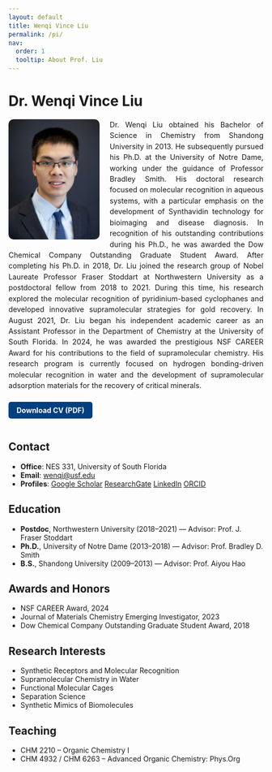 ```yaml
---
layout: default
title: Wenqi Vince Liu
permalink: /pi/
nav:
  order: 1
  tooltip: About Prof. Liu
---
```

# Dr. Wenqi Vince Liu
<div style="overflow: auto; margin-top: 1em; margin-bottom: 1.5em; line-height: 1.5; font-size: 1.02em;">
  <img src="/assets/images/wenqi-liu.jpg" alt="Wenqi Vince Liu" style="float: left; width: 180px; margin-right: 20px; margin-bottom: 10px; border-radius: 10px;">
  <div style="text-align: justify;">
    Dr. Wenqi Liu obtained his Bachelor of Science in Chemistry from Shandong University in 2013. He subsequently pursued his Ph.D. at the University of Notre Dame, working under the guidance of Professor Bradley Smith. His doctoral research focused on molecular recognition in aqueous systems, with a particular emphasis on the development of Synthavidin technology for bioimaging and disease diagnosis. In recognition of his outstanding contributions during his Ph.D., he was awarded the Dow Chemical Company Outstanding Graduate Student Award. After completing his Ph.D. in 2018, Dr. Liu joined the research group of Nobel Laureate Professor Fraser Stoddart at Northwestern University as a postdoctoral fellow from 2018 to 2021. During this time, his research explored the molecular recognition of pyridinium-based cyclophanes and developed innovative supramolecular strategies for gold recovery. In August 2021, Dr. Liu began his independent academic career as an Assistant Professor in the Department of Chemistry at the University of South Florida. In 2024, he was awarded the prestigious NSF CAREER Award for his contributions to the field of supramolecular chemistry. His research program is currently focused on hydrogen bonding-driven molecular recognition in water and the development of supramolecular adsorption materials for the recovery of critical minerals.
  </div>

</div>

<a href="/assets/docs/Liu_CV.pdf" download style="display: inline-block; background-color: #004080; color: white; padding: 8px 16px; border-radius: 5px; text-decoration: none; font-weight: bold; margin-bottom: 1em;">
  Download CV (PDF)
</a>

## Contact
- **Office**: NES 331, University of South Florida  
- **Email**: [wenqi@usf.edu](mailto:wenqi@usf.edu)  
- **Profiles**: [Google Scholar](https://scholar.google.com/citations?user=CRlR3ngAAAAJ&hl=en)     [ResearchGate](https://www.researchgate.net/profile/Wenqi-Liu-10)     [LinkedIn](https://www.linkedin.com/in/wenqi-liu-a8831594/)     [ORCID](https://orcid.org/0000-0001-6408-0204)

## Education
- **Postdoc**, Northwestern University (2018–2021) — Advisor: Prof. J. Fraser Stoddart  
- **Ph.D.**, University of Notre Dame (2013–2018) — Advisor: Prof. Bradley D. Smith  
- **B.S.**, Shandong University (2009–2013) — Advisor: Prof. Aiyou Hao

## Awards and Honors
- NSF CAREER Award, 2024  
- Journal of Materials Chemistry Emerging Investigator, 2023  
- Dow Chemical Company Outstanding Graduate Student Award, 2018

## Research Interests
- Synthetic Receptors and Molecular Recognition  
- Supramolecular Chemistry in Water  
- Functional Molecular Cages  
- Separation Science  
- Synthetic Mimics of Biomolecules

## Teaching
- CHM 2210 – Organic Chemistry I  
- CHM 4932 / CHM 6263 – Advanced Organic Chemistry: Phys.Org
